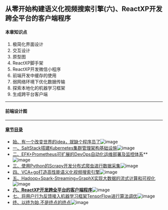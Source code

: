 ## 从零开始构建语义化视频搜索引擎(六)、ReactXP开发跨全平台的客户端程序
#### 本章知识点
1. 极简化界面设计
2. 交互设计
3. 原型图
4. ReactXP脚手架
5. ReactXP开发微信小程序
6. 前端开发中缓存的使用
7. 弱网络环境下优化数据传输
8. 探索本地化的机器学习框架
9. 生成跨平台客户端
---
#### 前端设计图

---
#### [章节目录](#本章知识点)
- [始、有一个改变世界的idea，就缺个程序员了](始、有一个改变世界的idea，就缺个程序员了.md)![image](http://progressed.io/bar/95?title=begin+architecture)
- [一、SaltStack搭建Kubernetes集群管理架构基础设施](一、SaltStack搭建Kubernetes集群管理架构基础设施.md)![image](http://progressed.io/bar/90?title=salt+kubernetes)
- [二、EFK+Prometheus可扩展的DevOps自动化运维部署及监控体系](二、EFK+Prometheus可扩展的DevOps自动化运维部署及监控体系.md)**![image](http://progressed.io/bar/60?title=EFK+DevOps)
- [三、使用Python的Scrapy开发分布式爬虫进行数据采集](三、使用Python的Scrapy开发分布式爬虫进行数据采集.md)![image](http://progressed.io/bar/65?title=python+crawler)
- [四、VCA+go打造高性能语义化视频搜索引擎](四、VCA+go打造高性能语义化视频搜索引擎.md)![image](http://progressed.io/bar/30?title=VCA+go+engine)
- [五、Hadoop+Spark-Streaming+GraphX实现大数据的流式计算和可视化](五、Hadoop+Spark-Streaming+GraphX实现大数据的流式计算和可视化.md)![image](http://progressed.io/bar/20?title=hadoop+saprk)
- **[六、ReactXP开发跨全平台的客户端程序](六、ReactXP开发跨全平台的客户端程序)**![image](http://progressed.io/bar/5?title=react+nodejs)
- [七、将用户行为反馈接入机器学习框架TensorFlow进行算法调优](七、将用户行为反馈接入机器学习框架TensorFlow进行算法调优.md)![image](http://progressed.io/bar/10?title=tensorflow+DL+AI)
- [终、以终为始,不是终点的终点](终、以终为始,不是终点的终点.md)![image](http://progressed.io/bar/15?title=future+end)